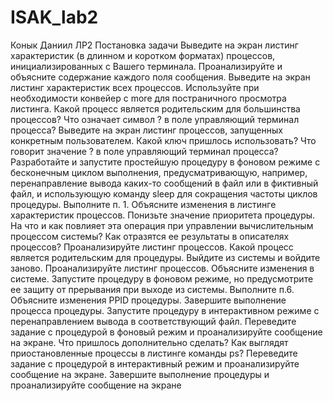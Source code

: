 # ISAK_lab2
Конык Даниил ЛР2
Постановка задачи
Выведите на экран листинг характеристик (в длинном и коротком форматах) процессов, инициализированных с Вашего терминала. Проанализируйте и объясните содержание каждого поля сообщения.
Выведите на экран листинг характеристик всех процессов. Используйте при необходимости конвейер с more для постраничного просмотра листинга. Какой процесс является родительским для большинства процессов? Что означает символ ? в поле управляющий терминал процесса?
Выведите на экран листинг процессов, запущенных конкретным пользователем. Какой ключ пришлось использовать? Что говорит значение ? в поле управляющий терминал процесса?
Разработайте и запустите простейшую процедуру в фоновом режиме с бесконечным циклом выполнения, предусматривающую, например, перенаправление вывода каких-то сообщений в файл или в фиктивный файл, и использующую команду sleep для сокращения частоты циклов процедуры.
Выполните п. 1. Объясните изменения в листинге характеристик процессов.
Понизьте значение приоритета процедуры. На что и как повлияет эта операция при управлении вычислительным процессом системы? Как отразятся ее результаты в описателях процессов?
Проанализируйте листинг процессов. Какой процесс является родительским для процедуры.
Выйдите из системы и войдите заново. Проанализируйте листинг процессов. Объясните изменения в системе.
Запустите процедуру в фоновом режиме, но предусмотрите ее защиту от прерывания при выходе из системы.
Выполните п.6. Объясните изменения PPID процедуры.
Завершите выполнение процесса процедуры.
Запустите процедуру в интерактивном режиме с перенаправлением вывода в соответствующий файл.
Переведите задание с процедурой в фоновый режим и проанализируйте сообщение на экране. Что пришлось дополнительно сделать? Как выглядят приостановленные процессы в листинге команды ps?
Переведите задание с процедурой в интерактивный режим и проанализируйте сообщение на экране.
Завершите выполнение процедуры и проанализируйте сообщение на экране
